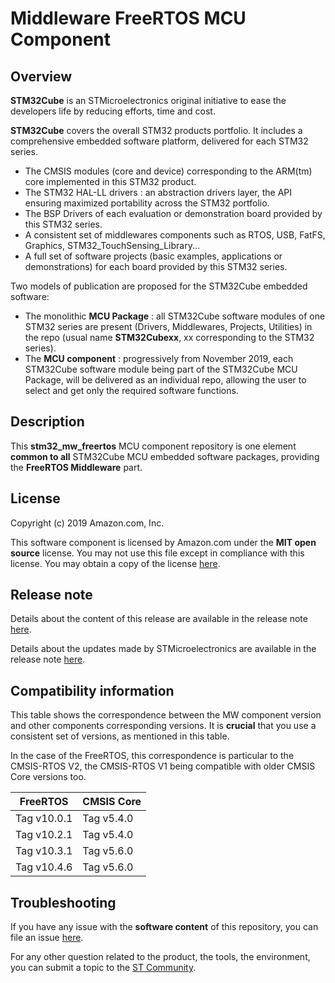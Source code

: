 # Middleware FreeRTOS MCU Component

## Overview

**STM32Cube** is an STMicroelectronics original initiative to ease the developers life by reducing efforts, time and cost.

**STM32Cube** covers the overall STM32 products portfolio. It includes a comprehensive embedded software platform, delivered for each STM32 series.
   * The CMSIS modules (core and device) corresponding to the ARM(tm) core implemented in this STM32 product.
   * The STM32 HAL-LL drivers : an abstraction drivers layer, the API ensuring maximized portability across the STM32 portfolio.
   * The BSP Drivers of each evaluation or demonstration board provided by this STM32 series.
   * A consistent set of middlewares components such as RTOS, USB, FatFS, Graphics, STM32_TouchSensing_Library...
   * A full set of software projects (basic examples, applications or demonstrations) for each board provided by this STM32 series.

Two models of publication are proposed for the STM32Cube embedded software:
   * The monolithic **MCU Package** : all STM32Cube software modules of one STM32 series are present (Drivers, Middlewares, Projects, Utilities) in the repo (usual name **STM32Cubexx**, xx corresponding to the STM32 series).
   * The **MCU component** : progressively from November 2019, each STM32Cube software module being part of the STM32Cube MCU Package, will be delivered as an individual repo, allowing the user to select and get only the required software functions.

## Description

This **stm32_mw_freertos** MCU component repository is one element **common to all** STM32Cube MCU embedded software packages, providing the **FreeRTOS Middleware** part.

## License

Copyright (c) 2019 Amazon.com, Inc.

This software component is licensed by Amazon.com under the **MIT open source** license. You may not use this file except in compliance with this license. You may obtain a copy of the license [here](https://opensource.org/licenses/MIT).

## Release note

Details about the content of this release are available in the release note [here](./Source/History.txt).

Details about the updates made by STMicroelectronics are available in the release note [here](./Source/st_readme.txt).

## Compatibility information

This table shows the correspondence between the MW component version and other components corresponding versions. It is **crucial** that you use a consistent set of versions, as mentioned in this table.

In the case of the FreeRTOS, this correspondence is particular to the CMSIS-RTOS V2, the CMSIS-RTOS V1 being compatible with older CMSIS Core versions too.

FreeRTOS | CMSIS Core |
-------- | ---------- |
Tag v10.0.1 | Tag v5.4.0
Tag v10.2.1 | Tag v5.4.0
Tag v10.3.1 | Tag v5.6.0
Tag v10.4.6 | Tag v5.6.0

## Troubleshooting

If you have any issue with the **software content** of this repository, you can file an issue [here](https://github.com/STMicroelectronics/stm32_mw_freertos/issues/new/choose).

For any other question related to the product, the tools, the environment, you can submit a topic to the [ST Community](https://community.st.com/s/).
